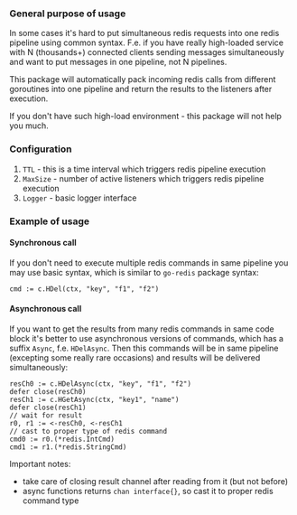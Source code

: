 ### General purpose of usage

In some cases it's hard to put simultaneous redis requests into one redis pipeline
using common syntax. F.e. if you have really high-loaded service with N (thousands+) connected clients
sending messages simultaneously and want to put messages in one pipeline, not N pipelines.

This package will automatically pack incoming
redis calls from different goroutines into one pipeline and return the results to the listeners after
execution.

If you don't have such high-load environment - this package will not help you much.

### Configuration

1. `TTL` - this is a time interval which triggers redis pipeline execution
2. `MaxSize` - number of active listeners which triggers redis pipeline execution
3. `Logger` - basic logger interface

### Example of usage

#### Synchronous call
If you don't need to execute multiple redis commands in same pipeline you may use
basic syntax, which is similar to `go-redis` package syntax:

```
cmd := c.HDel(ctx, "key", "f1", "f2")
```
#### Asynchronous call
If you want to get the results from many redis commands in same code block it's 
better to use asynchronous versions of commands, which has a suffix `Async`, f.e.
`HDelAsync`. Then this commands will be in same pipeline 
(excepting some really rare occasions) and results will be delivered simultaneously:

```
resCh0 := c.HDelAsync(ctx, "key", "f1", "f2")
defer close(resCh0)
resCh1 := c.HGetAsync(ctx, "key1", "name")
defer close(resCh1)
// wait for result
r0, r1 := <-resCh0, <-resCh1
// cast to proper type of redis command
cmd0 := r0.(*redis.IntCmd)
cmd1 := r1.(*redis.StringCmd)
```

Important notes:
* take care of closing result channel after reading from it (but not before)
* async functions returns `chan interface{}`, so cast it to proper redis command type

